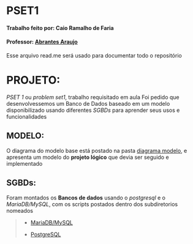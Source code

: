 # PSET1
#### Trabalho feito por: **Caio Ramalho de Faria**
#### Professor: [Abrantes Araujo](https://github.com/abrantesasf)
Esse arquivo read.me será usado para documentar todo o repositório

# PROJETO:
*PSET 1* ou *problem set1*, trabalho requisitado em aula
Foi pedido que desenvolvessemos um Banco de Dados baseado em um modelo disponibilizado usando diferentes *SGBDs* para aprender seus usos e funcionalidades


## MODELO:
O diagrama do modelo base está postado na pasta [diagrama modelo](https://github.com/RamalhoCaio/uvv_bd_1_CC1m/tree/main/Diagrama%20Modelo), e apresenta um modelo do **projeto lógico** que devia ser seguido e implementado

## SGBDs:
Foram montados os **Bancos de dados** usando o *postgresql* e o *MariaDB/MySQL*, com os scripts postados dentro dos subdiretorios nomeados

> -  [MariaDB/MySQL](https://github.com/RamalhoCaio/uvv_bd_1_CC1m/blob/main/MariaDB/Script)
>
> - [PostgreSQL](https://github.com/RamalhoCaio/uvv_bd_1_CC1m/tree/main/POSTGRESQL)
